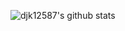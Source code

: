 ![djk12587's github stats](https://github-readme-stats.vercel.app/api?username=djk12587&show_icons=true&theme=prussian&count_private=true&hide_border=true&bg_color=00000000&hide_title=true)
